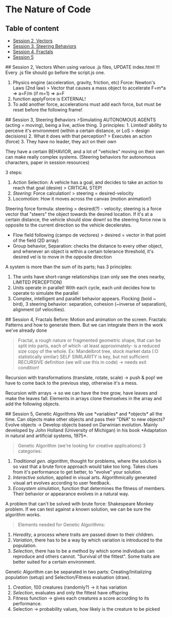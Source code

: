 # The Nature of Code

## Table of content
- [Session 2, Vectors](#session2)
- [Session 3, Steering Behaviors](#id-session3)
- [Session 4, Fractals](#id-session4)
- [Session 5](#session5)

<div id='id-session2'/>
## Session 2, Vectors <a name="session2"></a>
When using various .js files, UPDATE index.html !!! Every .js file should go before the script.js one.

1. Physics engine (acceleration, gravity, friction, etc) Force: Newton's Laws (2nd law) > Vector that causes a mass object to accelerate
F=m*a => a=F/m (if m=1) => a=F
2. function applyForce is EXTERNAL!
3. To add another force, accelerations must add each force, but must be reset before the following frame!

<div id='id-session3'/>
## Session 3, Steering Behaviors
>Simulating AUTONOMOUS AGENTS (acting = moving), being a live, active thing. 3 principles:
1. Limited! ability to perceive it's environment (within a certain distance, or LoS > design decisions)
2. What it does with that perception? > Executes an action (force)
3. They have no leader, they act on their own

They have a certain BEHAVIOR, and a lot of "vehicles" moving on their own can make really complex systems. (Steering behaviors for autonomous characters, paper in session resources)

3 steps:
1. Action Selection: A vehicle has a goal, and decides to take an action to reach that goal (desire) > CRITICAL STEP!
2. *Steering*: Force calculation! > steering = desired-velocity
3. Locomotion: How it moves across the canvas (motion animation!)

Steering force formula: steering = desired(?) - velocity;
steering is a force vector that "steers" the object towards the desired location. If it's at a certain distance, the vehicle should slow down! so the steering force now is opposite to the current direction so the vehicle decelerates.

- Flow field following (campo de vectores) > desired = vector in that point of the field (2D array)
- Group behavior, Separation: checks the distance to every other object, and whenever an object is within a certain tolerance threshold, it's desired vel is to move in the opposite direction

A system is more than the sum of its parts; has 3 principles:
1. The units have short-range relationships (can only see the ones nearby, LIMITED PERCEPTION)
2. Units operate in parallel! With each cycle, each unit decides how to operate to simulate the parallel
3. Complex, intelligent and parallel behavior appears. Flocking (boid ~ bird), 3 steering behavior: separation, cohesion (~inverse of separation), alignment (of velocities).

<div id='id-session4'/>
## Session 4, Fractals
Before: Motion and animation on the screen. Fractals: Patterns and how to generate them. But we can integrate them in the work we've already done

> Fractal, a rough nature or fragmented geometric shape, that can be split into parts, each of which -at least approximately- is a reduced size copy of the whole.
Ex: Mandelbrot tree, stock market data (:O statistically similar)
SELF SIMILARITY is key, but not sufficient
RECURSIVE definition (we will use this in code) -> needs exit condition!

Recursion with transformations (translate, rotate, scale) -> push & pop! we have to come back to the previous step, otherwise it's a mess.

Recursion with arrays -> so we can have the tree grow, have leaves and make the leaves fall. Elements in arrays clone themselves in the array and add the following objects.

<div id='id-session5'/>
## Session 5, Genetic Algorithms <a name="session5"></a>
We use *variables* and *objects* all the time. Can objects make other objects and pass their "DNA" to new objects? Evolve objects -> Develop objects based on Darwinian evolution. Mainly developed by John Holland (University of Michigan) in his book *Adaptation in natural and artificial systems, 1975*.

> Genetic Algorithm (we're looking for creative applications) 3 categories:
1. *Traditional gen. algorithm*, thought for problems, where the solution is so vast that a brute force approach would take too long. Takes clues from it's performance to get better, to "evolve" your solution.
2. *Interactive solution*, applied in visual arts. Algorithmically generated visual art evolves according to user feedback.
3. *Ecosystem simulation*, function that determines the fitness of members. Their behavior or appearance evolves in a natural way.

A problem that can't be solved with brute force: Shakespeare Monkey problem. If we can test against a known solution, we can be sure the algorithm works.

> Elements needed for Genetic Algorithms:
1. *Heredity*, a process where traits are passed down to their children.
2. *Variation*, there has to be a way by which variation is introduced to the population.
3. *Selection*, there has to be a method by which some individuals can reproduce and others cannot. "Survival of the fittest". Some traits are better suited for a certain environment.

Genetic Algorithm can be separated in two parts: Creating/Initializing population (setup) and Selection/Fitness evaluation (draw).
1. *Creation*, 100 creatures (randomly?) -> it has variation
2. *Selection*, evaluates and only the fittest have offspring
  1. Fitness function -> gives each creatures a score according to its performance.
  2. Selection -> probability values, how likely is the creature to be picked
